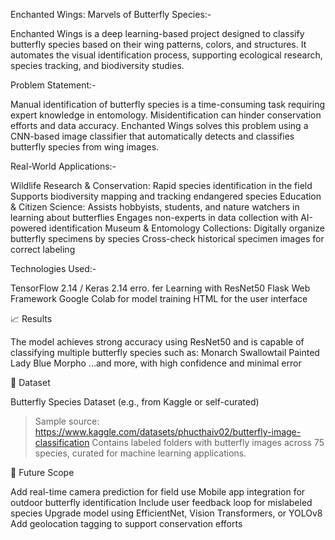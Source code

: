 Enchanted Wings: Marvels of Butterfly Species:-

Enchanted Wings is a deep learning-based project designed to classify butterfly species based on their wing patterns, colors, and structures. It automates the visual identification process, supporting ecological research, species tracking, and biodiversity studies.

Problem Statement:-

Manual identification of butterfly species is a time-consuming task requiring expert knowledge in entomology. Misidentification can hinder conservation efforts and data accuracy.
Enchanted Wings solves this problem using a CNN-based image classifier that automatically detects and classifies butterfly species from wing images.


Real-World Applications:-

Wildlife Research & Conservation:
Rapid species identification in the field
Supports biodiversity mapping and tracking endangered species
Education & Citizen Science:
Assists hobbyists, students, and nature watchers in learning about butterflies
Engages non-experts in data collection with AI-powered identification
Museum & Entomology Collections:
Digitally organize butterfly specimens by species
Cross-check historical specimen images for correct labeling


Technologies Used:-

TensorFlow 2.14 / Keras 2.14
erro.
fer Learning with ResNet50
Flask Web Framework
Google Colab for model training
HTML for the user interface


📈 Results

The model achieves strong accuracy using ResNet50 and is capable of classifying multiple butterfly species such as:
Monarch
Swallowtail
Painted Lady
Blue Morpho
...and more, with high confidence and minimal error

🦋 Dataset

Butterfly Species Dataset (e.g., from Kaggle or self-curated)
> Sample source: https://www.kaggle.com/datasets/phucthaiv02/butterfly-image-classification
Contains labeled folders with butterfly images across 75 species, curated for machine learning applications.


🔮 Future Scope

Add real-time camera prediction for field use
Mobile app integration for outdoor butterfly identification
Include user feedback loop for mislabeled species
Upgrade model using EfficientNet, Vision Transformers, or YOLOv8
Add geolocation tagging to support conservation efforts




